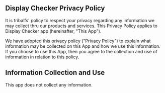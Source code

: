 ## Display Checker Privacy Policy
It is tribalfs' policy to respect your privacy regarding any information we may collect thru our products and services. This Privacy Policy applies to Display Checker app (hereinafter, "This App").

We have adopted this privacy policy ("Privacy Policy") to explain what information may be collected on this App and how we use this information. If you choose to use this App, then you agree to the collection and use of information in relation to this policy.

## Information Collection and Use
This app does not collect any information.

